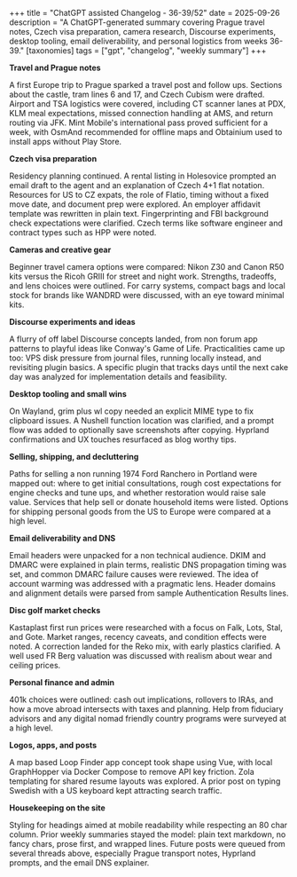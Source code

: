 +++
title = "ChatGPT assisted Changelog - 36-39/52"
date = 2025-09-26
description = "A ChatGPT-generated summary covering Prague travel notes, Czech visa preparation, camera research, Discourse experiments, desktop tooling, email deliverability, and personal logistics from weeks 36-39."
[taxonomies]
tags = ["gpt", "changelog", "weekly summary"]
+++

**Travel and Prague notes**

A first Europe trip to Prague sparked a travel post and follow ups. Sections
about the castle, tram lines 6 and 17, and Czech Cubism were drafted. Airport
and TSA logistics were covered, including CT scanner lanes at PDX, KLM meal
expectations, missed connection handling at AMS, and return routing via JFK.
Mint Mobile's international pass proved sufficient for a week, with OsmAnd
recommended for offline maps and Obtainium used to install apps without Play
Store.

**Czech visa preparation**

Residency planning continued. A rental listing in Holesovice prompted an email
draft to the agent and an explanation of Czech 4+1 flat notation. Resources for
US to CZ expats, the role of Flatio, timing without a fixed move date, and
document prep were explored. An employer affidavit template was rewritten in
plain text. Fingerprinting and FBI background check expectations were
clarified. Czech terms like software engineer and contract types such as HPP
were noted.

**Cameras and creative gear**

Beginner travel camera options were compared: Nikon Z30 and Canon R50 kits
versus the Ricoh GRIII for street and night work. Strengths, tradeoffs, and
lens choices were outlined. For carry systems, compact bags and local stock for
brands like WANDRD were discussed, with an eye toward minimal kits.

**Discourse experiments and ideas**

A flurry of off label Discourse concepts landed, from non forum app patterns to
playful ideas like Conway's Game of Life. Practicalities came up too: VPS disk
pressure from journal files, running locally instead, and revisiting plugin
basics. A specific plugin that tracks days until the next cake day was analyzed
for implementation details and feasibility.

**Desktop tooling and small wins**

On Wayland, grim plus wl copy needed an explicit MIME type to fix clipboard
issues. A Nushell function location was clarified, and a prompt flow was added
to optionally save screenshots after copying. Hyprland confirmations and UX
touches resurfaced as blog worthy tips.

**Selling, shipping, and decluttering**

Paths for selling a non running 1974 Ford Ranchero in Portland were mapped out:
where to get initial consultations, rough cost expectations for engine checks
and tune ups, and whether restoration would raise sale value. Services that
help sell or donate household items were listed. Options for shipping personal
goods from the US to Europe were compared at a high level.

**Email deliverability and DNS**

Email headers were unpacked for a non technical audience. DKIM and DMARC were
explained in plain terms, realistic DNS propagation timing was set, and common
DMARC failure causes were reviewed. The idea of account warming was addressed
with a pragmatic lens. Header domains and alignment details were parsed from
sample Authentication Results lines.

**Disc golf market checks**

Kastaplast first run prices were researched with a focus on Falk, Lots, Stal,
and Gote. Market ranges, recency caveats, and condition effects were noted. A
correction landed for the Reko mix, with early plastics clarified. A well used
FR Berg valuation was discussed with realism about wear and ceiling prices.

**Personal finance and admin**

401k choices were outlined: cash out implications, rollovers to IRAs, and how a
move abroad intersects with taxes and planning. Help from fiduciary advisors
and any digital nomad friendly country programs were surveyed at a high level.

**Logos, apps, and posts**

A map based Loop Finder app concept took shape using Vue, with local
GraphHopper via Docker Compose to remove API key friction. Zola templating for
shared resume layouts was explored. A prior post on typing Swedish with a US
keyboard kept attracting search traffic.

**Housekeeping on the site**

Styling for headings aimed at mobile readability while respecting an 80 char
column. Prior weekly summaries stayed the model: plain text markdown, no fancy
chars, prose first, and wrapped lines. Future posts were queued from several
threads above, especially Prague transport notes, Hyprland prompts, and the
email DNS explainer.
